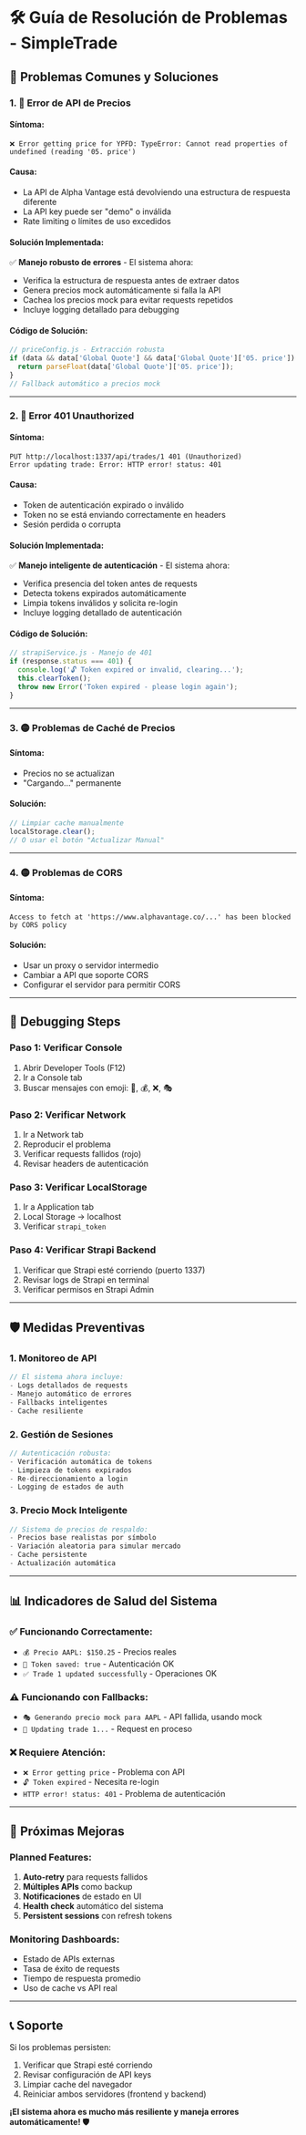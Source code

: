 # 🛠️ Guía de Resolución de Problemas - SimpleTrade

## 🚨 **Problemas Comunes y Soluciones**

### **1. 🔴 Error de API de Precios**

#### **Síntoma:**
```
❌ Error getting price for YPFD: TypeError: Cannot read properties of undefined (reading '05. price')
```

#### **Causa:**
- La API de Alpha Vantage está devolviendo una estructura de respuesta diferente
- La API key puede ser "demo" o inválida
- Rate limiting o límites de uso excedidos

#### **Solución Implementada:**
✅ **Manejo robusto de errores** - El sistema ahora:
- Verifica la estructura de respuesta antes de extraer datos
- Genera precios mock automáticamente si falla la API
- Cachea los precios mock para evitar requests repetidos
- Incluye logging detallado para debugging

#### **Código de Solución:**
```javascript
// priceConfig.js - Extracción robusta
if (data && data['Global Quote'] && data['Global Quote']['05. price']) {
  return parseFloat(data['Global Quote']['05. price']);
}
// Fallback automático a precios mock
```

---

### **2. 🔴 Error 401 Unauthorized**

#### **Síntoma:**
```
PUT http://localhost:1337/api/trades/1 401 (Unauthorized)
Error updating trade: Error: HTTP error! status: 401
```

#### **Causa:**
- Token de autenticación expirado o inválido
- Token no se está enviando correctamente en headers
- Sesión perdida o corrupta

#### **Solución Implementada:**
✅ **Manejo inteligente de autenticación** - El sistema ahora:
- Verifica presencia del token antes de requests
- Detecta tokens expirados automáticamente
- Limpia tokens inválidos y solicita re-login
- Incluye logging detallado de autenticación

#### **Código de Solución:**
```javascript
// strapiService.js - Manejo de 401
if (response.status === 401) {
  console.log('🔓 Token expired or invalid, clearing...');
  this.clearToken();
  throw new Error('Token expired - please login again');
}
```

---

### **3. 🟡 Problemas de Caché de Precios**

#### **Síntoma:**
- Precios no se actualizan
- "Cargando..." permanente

#### **Solución:**
```javascript
// Limpiar cache manualmente
localStorage.clear();
// O usar el botón "Actualizar Manual"
```

---

### **4. 🟡 Problemas de CORS**

#### **Síntoma:**
```
Access to fetch at 'https://www.alphavantage.co/...' has been blocked by CORS policy
```

#### **Solución:**
- Usar un proxy o servidor intermedio
- Cambiar a API que soporte CORS
- Configurar el servidor para permitir CORS

---

## 🔧 **Debugging Steps**

### **Paso 1: Verificar Console**
1. Abrir Developer Tools (F12)
2. Ir a Console tab
3. Buscar mensajes con emoji: 🔐, 💰, ❌, 🎭

### **Paso 2: Verificar Network**
1. Ir a Network tab
2. Reproducir el problema
3. Verificar requests fallidos (rojo)
4. Revisar headers de autenticación

### **Paso 3: Verificar LocalStorage**
1. Ir a Application tab
2. Local Storage → localhost
3. Verificar `strapi_token`

### **Paso 4: Verificar Strapi Backend**
1. Verificar que Strapi esté corriendo (puerto 1337)
2. Revisar logs de Strapi en terminal
3. Verificar permisos en Strapi Admin

---

## 🛡️ **Medidas Preventivas**

### **1. Monitoreo de API**
```javascript
// El sistema ahora incluye:
- Logs detallados de requests
- Manejo automático de errores
- Fallbacks inteligentes
- Cache resiliente
```

### **2. Gestión de Sesiones**
```javascript
// Autenticación robusta:
- Verificación automática de tokens
- Limpieza de tokens expirados
- Re-direccionamiento a login
- Logging de estados de auth
```

### **3. Precio Mock Inteligente**
```javascript
// Sistema de precios de respaldo:
- Precios base realistas por símbolo
- Variación aleatoria para simular mercado
- Cache persistente
- Actualización automática
```

---

## 📊 **Indicadores de Salud del Sistema**

### **✅ Funcionando Correctamente:**
- `💰 Precio AAPL: $150.25` - Precios reales
- `🔐 Token saved: true` - Autenticación OK
- `✅ Trade 1 updated successfully` - Operaciones OK

### **⚠️ Funcionando con Fallbacks:**
- `🎭 Generando precio mock para AAPL` - API fallida, usando mock
- `🔄 Updating trade 1...` - Request en proceso

### **❌ Requiere Atención:**
- `❌ Error getting price` - Problema con API
- `🔓 Token expired` - Necesita re-login
- `HTTP error! status: 401` - Problema de autenticación

---

## 🚀 **Próximas Mejoras**

### **Planned Features:**
1. **Auto-retry** para requests fallidos
2. **Múltiples APIs** como backup
3. **Notificaciones** de estado en UI
4. **Health check** automático del sistema
5. **Persistent sessions** con refresh tokens

### **Monitoring Dashboards:**
- Estado de APIs externas
- Tasa de éxito de requests
- Tiempo de respuesta promedio
- Uso de cache vs API real

---

## 📞 **Soporte**

Si los problemas persisten:
1. Verificar que Strapi esté corriendo
2. Revisar configuración de API keys
3. Limpiar cache del navegador
4. Reiniciar ambos servidores (frontend y backend)

**¡El sistema ahora es mucho más resiliente y maneja errores automáticamente! 🛡️**
